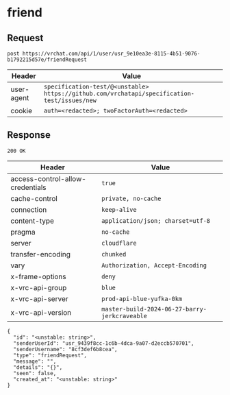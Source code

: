 # friend

## Request
`post https://vrchat.com/api/1/user/usr_9e10ea3e-8115-4b51-9076-b1792215d57e/friendRequest`

| Header | Value |
| ------ | ----- |
| user-agent | `specification-test/@<unstable> https://github.com/vrchatapi/specification-test/issues/new` |
| cookie | `auth=<redacted>; twoFactorAuth=<redacted>` |


## Response
`200 OK`

| Header | Value |
| ------ | ----- |
| access-control-allow-credentials | `true` |
| cache-control | `private, no-cache` |
| connection | `keep-alive` |
| content-type | `application/json; charset=utf-8` |
| pragma | `no-cache` |
| server | `cloudflare` |
| transfer-encoding | `chunked` |
| vary | `Authorization, Accept-Encoding` |
| x-frame-options | `deny` |
| x-vrc-api-group | `blue` |
| x-vrc-api-server | `prod-api-blue-yufka-0km` |
| x-vrc-api-version | `master-build-2024-06-27-barry-jerkcraveable` |

```jsonc
{
  "id": "<unstable: string>",
  "senderUserId": "usr_9439f8cc-1c6b-4dca-9a07-d2eccb570701",
  "senderUsername": "8cf3def6b8cea",
  "type": "friendRequest",
  "message": "",
  "details": "{}",
  "seen": false,
  "created_at": "<unstable: string>"
}
```

